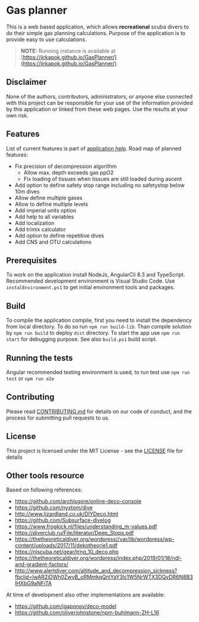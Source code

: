 # Gas planner

This is a web based application, which allows **recreational** scuba divers to do their simple gas planning calculations. Purpose of the application is to provide easy to use calculations.

> **NOTE:** Running instance is available at [https://jirkapok.github.io/GasPlanner/](https://jirkapok.github.io/GasPlanner/)

## Disclaimer

None of the authors, contributors, administrators, or anyone else connected with this project can be responsible for your use of the information provided by this application or linked from these web pages. Use the results at your own risk.

## Features

List of current features is part of [application help](./doc/help.md). 
Road map of planned features:

* Fix precision of decompression algorithm
  * Allow max. depth exceeds gas ppO2
  * Fix loading of tissues when tissues are still loaded during ascent
* Add option to define safety stop range including no safetystop below 10m dives
* Allow define multiple gases
* Allow to define multiple levels
* Add imperial units option
* Add help to all variables
* Add localization
* Add trimix calculator
* Add option to define repetitive dives
* Add CNS and OTU calculations

## Prerequisites

To work on the application install NodeJs, AngularCli 8.3 and TypeScript. Recommended development environment is Visual Studio Code. Use `instalEnvironment.ps1` to get initial environment tools and packages.

## Build

To compile the application compile, first you need to install the dependency from local directory. To do so run `npm run build-lib`.
Than compile solution by `npm run build` to deploy `dist` directory. To start the app use `npm run start` for debugging purpose. See also `build.ps1` build script.

## Running the tests

Angular recommended testing environment is used, to run test use `npm run test` or `npm run e2e`

## Contributing

Please read [CONTRIBUTING.md](CONTRIBUTING.md) for details on our code of conduct, and the process for submitting pull requests to us.

## License

This project is licensed under the MIT License - see the [LICENSE](LICENSE) file for details

## Other tools resource

Based on following references:

* <https://github.com/archisgore/online-deco-console>
* <https://github.com/nyxtom/dive>
* <http://www.lizardland.co.uk/DIYDeco.html>
* <https://github.com/Subsurface-divelog>
* <https://www.frogkick.nl/files/understanding_m-values.pdf>
* <https://diverclub.ru/File/literatur/Deep_Stops.pdf>
* <https://thetheoreticaldiver.org/wordpress//var/lib/wordpress/wp-content/uploads/2017/11/dekotheorie1.pdf>
* <https://njscuba.net/gear/trng_10_deco.php>
* <https://thetheoreticaldiver.org/wordpress/index.php/2019/01/18/ndl-and-gradient-factors/>
* <http://www.alertdiver.com/altitude_and_decompression_sickness?fbclid=IwAR2iDWh0ZwvB_oRMmkqQnlYaY3lc1W5NrWTX3DQvDR6N8B3lHXbG9aNFiTA>

At time of development also other implementations are available:

* <https://github.com/igaponov/deco-model>
* <https://github.com/oliverjohnstone/npm-buhlmann-ZH-L16>
